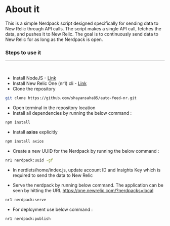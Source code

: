 # About it

This is a simple Nerdpack script designed specifically for sending data to New Relic through API calls. The script makes a single API call, fetches the data, and pushes it to New Relic. The goal is to continuously send data to New Relic for as long as the Nerdpack is open.


### Steps to use it
---

<br>

* Install NodeJS - [Link](https://nodejs.org/en/download/package-manager)
* Install New Relic One (nr1) cli - [Link](https://docs.newrelic.com/docs/new-relic-solutions/build-nr-ui/build-ab-app/install-cli/)
* Clone the repository

```bash
git clone https://github.com/shayansaha85/auto-feed-nr.git
```

* Open terminal in the repository location
* Install all dependencies by running the below command :

```bash
npm install
```

* Install **axios** explicitly

```bash
npm install axios
```

* Create a new UUID for the Nerdpack by running the below command :

```bash
nr1 nerdpack:uuid -gf
```

* In nerdlets/home/index.js, update account ID and Insights Key which is required to send the data to New Relic

* Serve the nerdpack by running below command. The application can be seen by hitting the URL https://one.newrelic.com/?nerdpacks=local

```bash
nr1 nerdpack:serve
```

* For deployment use below command :

```bash
nr1 nerdpack:publish
```
